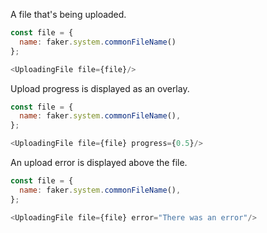 A file that's being uploaded.

```js
const file = {
  name: faker.system.commonFileName()
};

<UploadingFile file={file}/>
```

Upload progress is displayed as an overlay.

```js
const file = {
  name: faker.system.commonFileName(),
};

<UploadingFile file={file} progress={0.5}/>
```

An upload error is displayed above the file.

```js
const file = {
  name: faker.system.commonFileName(),
};

<UploadingFile file={file} error="There was an error"/>
```
